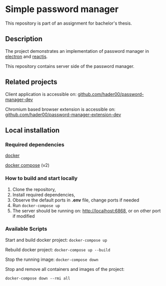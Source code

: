 # Simple password manager

This repository is part of an assignment for bachelor's thesis.

## Description
The project demonstrates an implementation of password manager
in [electron](https://www.electronjs.org) and [reactjs](https://reactjs.org).

This repository contains server side of the password manager.

## Related projects
Client application is accessible on: [github.com/hader00/password-manager-dev](https://github.com/hader00/password-manager-dev)

Chromium based browser extension is accessible on: [github.com/hader00/password-manager-extension-dev](https://github.com/hader00/password-manager-extension-dev)


## Local installation

### Required dependencies
[docker](https://www.docker.com)

[docker compose](https://docs.docker.com/compose/cli-command/) (v2)

### How to build and start locally
1. Clone the repository,
2. Install required dependencies,
3. Observe the default ports in **.env** file, change ports if needed
4. Run `docker-compose up`
5. The server should be running on: [http://localhost:6868](http://localhost:6868), or on other port if modified

### Available Scripts
Start and build docker project: `docker-compose up`

Rebuild docker project: `docker-compose up --build`

Stop the running image: `docker-compose down`

Stop and remove all containers and images of the project:

`docker-compose down --rmi all`